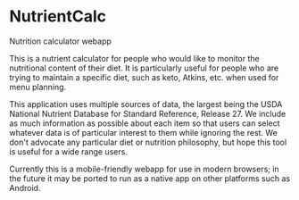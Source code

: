 # NutrientCalc
Nutrition calculator webapp

This is a nutrient calculator for people who would like to monitor the nutritional content of their diet. It is particularly useful for people who are trying to maintain a specific diet, such as keto, Atkins, etc. when used for menu planning.

This application uses multiple sources of data, the largest being the USDA National Nutrient Database for Standard Reference, Release 27. We include as much information as possible about each item so that users can select whatever data is of particular interest to them while ignoring the rest. We don't advocate any particular diet or nutrition philosophy, but hope this tool is useful for a wide range users.

Currently this is a mobile-friendly webapp for use in modern browsers; in the future it may be ported to run as a native app on other platforms such as Android.
